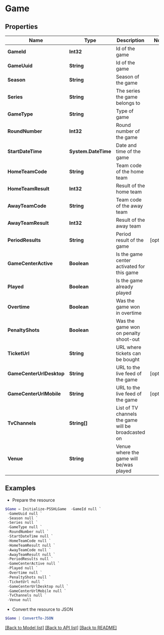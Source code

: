# Game
## Properties

Name | Type | Description | Notes
------------ | ------------- | ------------- | -------------
**GameId** | **Int32** | Id of the game | 
**GameUuid** | **String** | Id of the game | 
**Season** | **String** | Season of the game | 
**Series** | **String** | The series the game belongs to | 
**GameType** | **String** | Type of game | 
**RoundNumber** | **Int32** | Round number of the game | 
**StartDateTime** | **System.DateTime** | Date and time of the game | 
**HomeTeamCode** | **String** | Team code of the home team | 
**HomeTeamResult** | **Int32** | Result of the home team | 
**AwayTeamCode** | **String** | Team code of the away team | 
**AwayTeamResult** | **Int32** | Result of the away team | 
**PeriodResults** | **String** | Period result of the game | [optional] 
**GameCenterActive** | **Boolean** | Is the game center activated for this game | 
**Played** | **Boolean** | Is the game already played | 
**Overtime** | **Boolean** | Was the game won in overtime | 
**PenaltyShots** | **Boolean** | Was the game won on penalty shoot-out | 
**TicketUrl** | **String** | URL where tickets can be bought | 
**GameCenterUrlDesktop** | **String** | URL to the live feed of the game | [optional] 
**GameCenterUrlMobile** | **String** | URL to the live feed of the game | [optional] 
**TvChannels** | **String[]** | List of TV channels the game will be broadcasted on | 
**Venue** | **String** | Venue where the game will be/was played | 

## Examples

- Prepare the resource
```powershell
$Game = Initialize-PSSHLGame  -GameId null `
 -GameUuid null `
 -Season null `
 -Series null `
 -GameType null `
 -RoundNumber null `
 -StartDateTime null `
 -HomeTeamCode null `
 -HomeTeamResult null `
 -AwayTeamCode null `
 -AwayTeamResult null `
 -PeriodResults null `
 -GameCenterActive null `
 -Played null `
 -Overtime null `
 -PenaltyShots null `
 -TicketUrl null `
 -GameCenterUrlDesktop null `
 -GameCenterUrlMobile null `
 -TvChannels null `
 -Venue null
```

- Convert the resource to JSON
```powershell
$Game | ConvertTo-JSON
```

[[Back to Model list]](../README.md#documentation-for-models) [[Back to API list]](../README.md#documentation-for-api-endpoints) [[Back to README]](../README.md)

